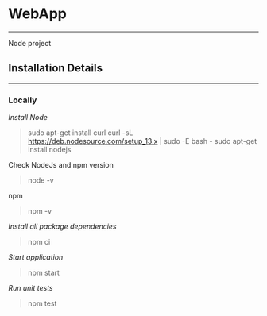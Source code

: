 # WebApp
---
Node project


## Installation Details
---
### Locally
*Install Node*
> sudo apt-get install curl
> curl -sL https://deb.nodesource.com/setup_13.x | sudo -E bash -
> sudo apt-get install nodejs

Check NodeJs and npm version
> node -v

npm
> npm -v

*Install all package dependencies*
> npm ci

*Start application*
> npm start

*Run unit tests*
> npm test

 